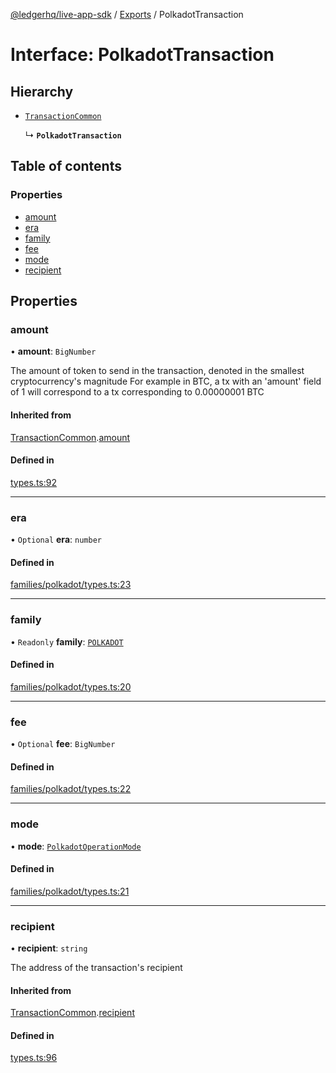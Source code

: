 [@ledgerhq/live-app-sdk](../README.md) / [Exports](../modules.md) / PolkadotTransaction

# Interface: PolkadotTransaction

## Hierarchy

- [`TransactionCommon`](TransactionCommon.md)

  ↳ **`PolkadotTransaction`**

## Table of contents

### Properties

- [amount](PolkadotTransaction.md#amount)
- [era](PolkadotTransaction.md#era)
- [family](PolkadotTransaction.md#family)
- [fee](PolkadotTransaction.md#fee)
- [mode](PolkadotTransaction.md#mode)
- [recipient](PolkadotTransaction.md#recipient)

## Properties

### amount

• **amount**: `BigNumber`

The amount of token to send in the transaction, denoted in the smallest cryptocurrency's magnitude
For example in BTC, a tx with an 'amount' field of 1 will correspond to a tx corresponding to 0.00000001 BTC

#### Inherited from

[TransactionCommon](TransactionCommon.md).[amount](TransactionCommon.md#amount)

#### Defined in

[types.ts:92](https://github.com/LedgerHQ/live-app-sdk/blob/5608a83/src/types.ts#L92)

___

### era

• `Optional` **era**: `number`

#### Defined in

[families/polkadot/types.ts:23](https://github.com/LedgerHQ/live-app-sdk/blob/5608a83/src/families/polkadot/types.ts#L23)

___

### family

• `Readonly` **family**: [`POLKADOT`](../enums/FAMILIES.md#polkadot)

#### Defined in

[families/polkadot/types.ts:20](https://github.com/LedgerHQ/live-app-sdk/blob/5608a83/src/families/polkadot/types.ts#L20)

___

### fee

• `Optional` **fee**: `BigNumber`

#### Defined in

[families/polkadot/types.ts:22](https://github.com/LedgerHQ/live-app-sdk/blob/5608a83/src/families/polkadot/types.ts#L22)

___

### mode

• **mode**: [`PolkadotOperationMode`](../modules.md#polkadotoperationmode)

#### Defined in

[families/polkadot/types.ts:21](https://github.com/LedgerHQ/live-app-sdk/blob/5608a83/src/families/polkadot/types.ts#L21)

___

### recipient

• **recipient**: `string`

The address of the transaction's recipient

#### Inherited from

[TransactionCommon](TransactionCommon.md).[recipient](TransactionCommon.md#recipient)

#### Defined in

[types.ts:96](https://github.com/LedgerHQ/live-app-sdk/blob/5608a83/src/types.ts#L96)
